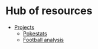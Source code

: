 # Hub of resources

- [Projects](./#)
  - [Pokestats](https://rgalindor.github.io/pokestats/)
  - [Football analysis](https://rgalindor.github.io/football-analysis/)     
